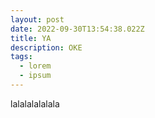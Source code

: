 ```yaml
---
layout: post
date: 2022-09-30T13:54:38.022Z
title: YA
description: OKE
tags:
  - lorem
  - ipsum
---
```

l﻿alalalalalala